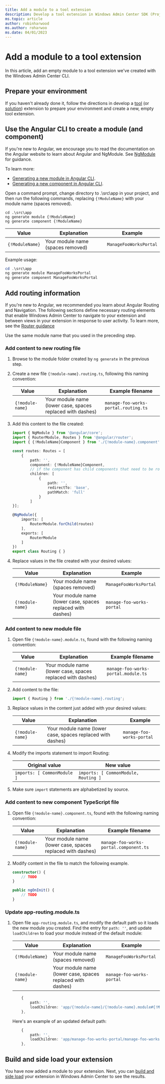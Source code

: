 ```yaml
---
title: Add a module to a tool extension
description: Develop a tool extension in Windows Admin Center SDK (Project Honolulu) - Add a module to a tool extension.
ms.topic: article
author: robinharwood
ms.author: roharwoo
ms.date: 04/01/2023
---
```


# Add a module to a tool extension



In this article, add an empty module to a tool extension we've created with the Windows Admin Center CLI.

## Prepare your environment

If you haven't already done it, follow the directions in develop a [tool](../develop-tool.md) (or [solution](../develop-solution.md)) extension to prepare your environment and create a new, empty tool extension.

## Use the Angular CLI to create a module (and component)

If you're new to Angular, we encourage you to read the documentation on the Angular website to learn about Angular and NgModule. See [NgModule](https://angular.io/guide/ngmodule) for guidance.

To learn more:

- [Generating a new module in Angular CLI](https://github.com/angular/angular-cli/wiki/generate-module).
- [Generating a new component in Angular CLI](https://github.com/angular/angular-cli/wiki/generate-component).

Open a command prompt, change directory to .\src\app in your project, and then run the following commands, replacing ```{!ModuleName}``` with your module name (spaces removed).

```
cd .\src\app
ng generate module {!ModuleName}
ng generate component {!ModuleName}
```

| Value | Explanation | Example |
| ----- | ----------- | ------- |
| ```{!ModuleName}``` | Your module name (spaces removed) | ```ManageFooWorksPortal``` |

Example usage:

```powershell
cd .\src\app
ng generate module ManageFooWorksPortal
ng generate component ManageFooWorksPortal
```

## Add routing information

If you're new to Angular, we recommended you learn about Angular Routing and Navigation. The following sections define necessary routing elements that enable Windows Admin Center to navigate to your extension and between views in your extension in response to user activity. To learn more, see the [Router guidance](https://angular.io/guide/router)

Use the same module name that you used in the preceding step.

### Add content to new routing file

1. Browse to the module folder created by  ``` ng generate ``` in the previous step.

1. Create a new file ```{!module-name}.routing.ts```, following this naming convention:

    | Value | Explanation | Example filename |
    | ----- | ----------- | ------- |
    | ```{!module-name}``` | Your module name (lower case, spaces replaced with dashes) | ```manage-foo-works-portal.routing.ts``` |

1. Add this content to the file created:

    ``` ts
    import { NgModule } from '@angular/core';
    import { RouterModule, Routes } from '@angular/router';
    import { {!ModuleName}Component } from './{!module-name}.component';

    const routes: Routes = [
        {
            path: '',
            component: {!ModuleName}Component,
            // if the component has child components that need to be routed to, include them in the children array.
            children: [
                {
                    path: '',
                    redirectTo: 'base',
                    pathMatch: 'full'
                }
            ]
    }];

    @NgModule({
        imports: [
            RouterModule.forChild(routes)
        ],
        exports: [
            RouterModule
        ]
    })
    export class Routing { }
    ```

1. Replace values in the file created with your desired values:

    | Value | Explanation | Example |
    | ----- | ----------- | ------- |
    | ```{!ModuleName}``` | Your module name (spaces removed) | ```ManageFooWorksPortal``` |
    | ```{!module-name}``` | Your module name (lower case, spaces replaced with dashes) | ```manage-foo-works-portal``` |

### Add content to new module file

1. Open file ```{!module-name}.module.ts```, found with the following naming convention:

   | Value | Explanation | Example filename |
   | ----- | ----------- | ------- |
   | ```{!module-name}``` | Your module name (lower case, spaces replaced with dashes) | ```manage-foo-works-portal.module.ts``` |

1. Add content to the file:

    ``` ts
    import { Routing } from './{!module-name}.routing';
    ```

1. Replace values in the content just added with your desired values:

    | Value | Explanation | Example |
    | ----- | ----------- | ------- |
    | ```{!module-name}``` | Your module name (lower case, spaces replaced with dashes) | ```manage-foo-works-portal``` |

1. Modify the imports statement to import Routing:

    | Original value | New value |
    | -------------- | --------- |
    | ```imports: [ CommonModule ]``` | ```imports: [ CommonModule, Routing ]``` |

1. Make sure ```import``` statements are alphabetized by source.

### Add content to new component TypeScript file

1. Open file ```{!module-name}.component.ts```, found with the following naming convention:

   | Value | Explanation | Example filename |
   | ----- | ----------- | ------- |
   | ```{!module-name}``` | Your module name (lower case, spaces replaced with dashes) | ```manage-foo-works-portal.component.ts``` |

1. Modify content in the file to match the following example.

   ``` ts
   constructor() {
       // TODO
   }
   
   public ngOnInit() {
       // TODO
   }
   ```

### Update app-routing.module.ts

1. Open file ```app-routing.module.ts```, and modify the default path so it loads the new module you created. Find the entry for ```path: ''```, and update  ```loadChildren``` to load your module instead of the default module:

   | Value | Explanation | Example |
   | ----- | ----------- | ------- |
   | ```{!ModuleName}``` | Your module name (spaces removed) | ```ManageFooWorksPortal``` |
   | ```{!module-name}``` | Your module name (lower case, spaces replaced with dashes) | ```manage-foo-works-portal``` |

   ``` ts
       {
           path: '',
           loadChildren: 'app/{!module-name}/{!module-name}.module#{!ModuleName}Module'
       },
   ```

   Here's an example of an updated default path:

   ``` ts
       {
           path: '',
           loadChildren: 'app/manage-foo-works-portal/manage-foo-works-portal.module#ManageFooWorksPortalModule'
       },
   ```

## Build and side load your extension

You have now added a module to your extension. Next, you can [build and side load](../develop-tool.md#build-and-side-load-your-extension) your extension in Windows Admin Center to see the results.
